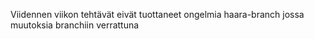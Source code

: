 Viidennen viikon tehtävät
eivät tuottaneet ongelmia
haara-branch
jossa muutoksia branchiin verrattuna

